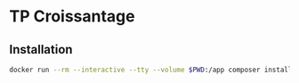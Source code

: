 # TP Croissantage

## Installation

```bash
docker run --rm --interactive --tty --volume $PWD:/app composer install
```
